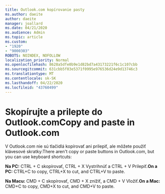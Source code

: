 ```yaml
---
title: Outlook.com kopírovanie pasty
ms.author: daeite
author: daeite
manager: joallard
ms.date: 04/21/2020
ms.audience: Admin
ms.topic: article
ms.custom:
- "1920"
- "9000303"
ROBOTS: NOINDEX, NOFOLLOW
localization_priority: Normal
ms.openlocfilehash: 8628a5dfe0b9e1d82bd7a43173221f6c1c107cbb
ms.sourcegitcommit: 631cbb5f03e5371f0995e976536d24e9d13746c3
ms.translationtype: MT
ms.contentlocale: sk-SK
ms.lasthandoff: 04/22/2020
ms.locfileid: "43760499"
---
```

# <a name="copy-and-paste-in-outlookcom"></a><span data-ttu-id="af01f-102">Skopírujte a prilepte do Outlook.com</span><span class="sxs-lookup"><span data-stu-id="af01f-102">Copy and paste in Outlook.com</span></span>

<span data-ttu-id="af01f-103">V Outlook.com nie sú tlačidlá kopírovať ani prilepiť, ale môžete použiť klávesové skratky:</span><span class="sxs-lookup"><span data-stu-id="af01f-103">There aren't copy or paste buttons in Outlook.com, but you can use keyboard shortcuts:</span></span>

<span data-ttu-id="af01f-104">**Na PC:** CTRL + C skopírovať, CTRL + X Vystrihnúť a CTRL + V Prilepiť.</span><span class="sxs-lookup"><span data-stu-id="af01f-104">**On a PC:** CTRL+C to copy, CTRL+X to cut, and CTRL+V to paste.</span></span>

<span data-ttu-id="af01f-105">**Na Macu:** CMD + C skopírovať, CMD + X znížiť, a CMD + V Vložiť.</span><span class="sxs-lookup"><span data-stu-id="af01f-105">**On a Mac:** CMD+C to copy, CMD+X to cut, and CMD+V to paste.</span></span>